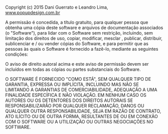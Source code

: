 Copyright (c) 2015 Dani Guerrato e Leandro Lima, www.popupdesign.com.br

A permissão é concedida, a título gratuito, para qualquer pessoa que obtenha uma cópia deste software e arquivos de documentação associados (o "Software"), para lidar com o Software sem restrição, incluindo, sem limitação dos direitos de uso, copiar, modificar, mesclar , publicar, distribuir, sublicenciar e / ou vender cópias do Software, e para permitir que as pessoas às quais o Software é fornecido a fazê-lo, mediante as seguintes condições:

O aviso de direito autoral acima e este aviso de permissão devem ser incluídos em todas as cópias ou partes substanciais do Software.

O SOFTWARE É FORNECIDO "COMO ESTÁ", SEM QUALQUER TIPO DE GARANTIA, EXPRESSA OU IMPLÍCITA, INCLUINDO MAS NÃO SE LIMITANDO A GARANTIAS DE COMERCIABILIDADE, ADEQUAÇÃO A UMA FINALIDADE ESPECÍFICA E NÃO VIOLAÇÃO. EM NENHUM CASO OS AUTORES OU OS DETENTORES DOS DIREITOS AUTORAIS SE RESPONSABILIZARÃO POR QUALQUER RECLAMAÇÃO, DANOS OU QUALQUER OUTRA RESPONSABILIDADE, SEJA EM RAZÃO DE CONTRATO, ATO ILÍCITO OU DE OUTRA FORMA, RESULTANTES DE OU EM CONEXÃO COM O SOFTWARE OU A UTILIZAÇÃO OU OUTRAS NEGOCIAÇÕES NO SOFTWARE.
